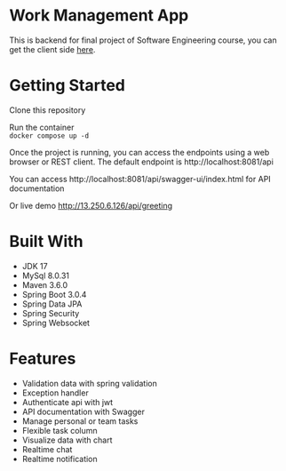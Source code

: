 # Work Management App

This is backend for final project of Software Engineering course, you can get the client side [here](https://github.com/khang1010/se104_WorkManagement).

# Getting Started
Clone this repository

Run the container  
```docker compose up -d```

Once the project is running, you can access the endpoints using a web browser or REST client.
The default endpoint is http://localhost:8081/api

You can access http://localhost:8081/api/swagger-ui/index.html for API documentation

Or live demo http://13.250.6.126/api/greeting

# Built With
* JDK 17
* MySql 8.0.31
* Maven 3.6.0
* Spring Boot 3.0.4
* Spring Data JPA
* Spring Security
* Spring Websocket

# Features
* Validation data with spring validation
* Exception handler
* Authenticate api with jwt
* API documentation with Swagger
* Manage personal or team tasks 
* Flexible task column
* Visualize data with chart
* Realtime chat
* Realtime notification
